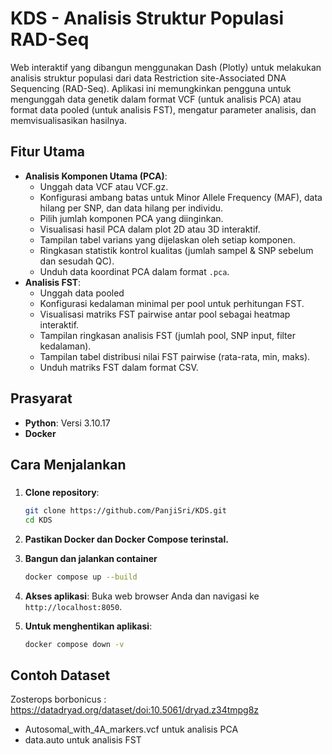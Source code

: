 # KDS - Analisis Struktur Populasi RAD-Seq

Web interaktif yang dibangun menggunakan Dash (Plotly) untuk melakukan analisis struktur populasi dari data Restriction site-Associated DNA Sequencing (RAD-Seq). Aplikasi ini memungkinkan pengguna untuk mengunggah data genetik dalam format VCF (untuk analisis PCA) atau format data pooled (untuk analisis FST), mengatur parameter analisis, dan memvisualisasikan hasilnya.

## Fitur Utama

*   **Analisis Komponen Utama (PCA)**:
    *   Unggah data VCF atau VCF.gz.
    *   Konfigurasi ambang batas untuk Minor Allele Frequency (MAF), data hilang per SNP, dan data hilang per individu.
    *   Pilih jumlah komponen PCA yang diinginkan.
    *   Visualisasi hasil PCA dalam plot 2D atau 3D interaktif.
    *   Tampilan tabel varians yang dijelaskan oleh setiap komponen.
    *   Ringkasan statistik kontrol kualitas (jumlah sampel & SNP sebelum dan sesudah QC).
    *   Unduh data koordinat PCA dalam format `.pca`.
*   **Analisis FST**:
    *   Unggah data pooled
    *   Konfigurasi kedalaman minimal per pool untuk perhitungan FST.
    *   Visualisasi matriks FST pairwise antar pool sebagai heatmap interaktif.
    *   Tampilan ringkasan analisis FST (jumlah pool, SNP input, filter kedalaman).
    *   Tampilan tabel distribusi nilai FST pairwise (rata-rata, min, maks).
    *   Unduh matriks FST dalam format CSV.
## Prasyarat

*   **Python**: Versi 3.10.17
*   **Docker**

## Cara Menjalankan
### 
1.  **Clone repository**:
    ```bash
    git clone https://github.com/PanjiSri/KDS.git
    cd KDS
    ```

2.  **Pastikan Docker dan Docker Compose terinstal.**

3.  **Bangun dan jalankan container**
    ```bash
    docker compose up --build
    ```

4.  **Akses aplikasi**:
    Buka web browser Anda dan navigasi ke `http://localhost:8050`.

5.  **Untuk menghentikan aplikasi**:
    ```bash
    docker compose down -v
    ```

## Contoh Dataset 

Zosterops borbonicus : 
https://datadryad.org/dataset/doi:10.5061/dryad.z34tmpg8z

- Autosomal_with_4A_markers.vcf untuk analisis PCA
- data.auto untuk analisis FST